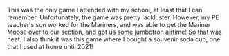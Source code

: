 This was the only game I attended with my school, at least that I can
remember. Unfortunately, the game was pretty lackluster. However, my
PE teacher's son worked for the Mariners, and was able to get the
Mariner Moose over to our section, and got us some jumbotron airtime!
So that was neat. I also think it was this game where I bought a
souvenir soda cup, one that I used at home until 2021!

